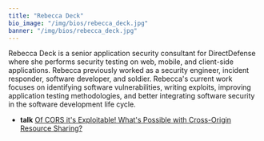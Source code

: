 ```yaml
---
title: "Rebecca Deck"
bio_image: "/img/bios/rebecca_deck.jpg"
banner: "/img/bios/rebecca_deck.jpg"
---
```


Rebecca Deck is a senior application security consultant for DirectDefense where she performs security testing on web, mobile, and client-side applications. Rebecca previously
worked as a security engineer, incident responder, software developer, and soldier. Rebecca's current work focuses on identifying software vulnerabilities, writing exploits, improving application testing methodologies, and better integrating software security in the software development life cycle.

* **talk** [Of CORS it's Exploitable! What's Possible with Cross-Origin Resource Sharing?](/talks/of_cors_its_exploitable_whats_possible_with_crossorigin_resource_sharing)
